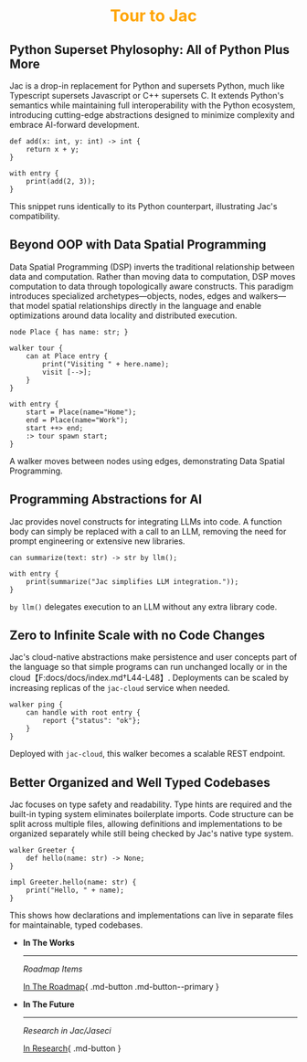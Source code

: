 <h1 style="color: orange; font-weight: bold; text-align: center;">Tour to Jac</h1>

## Python Superset Phylosophy: All of Python Plus More

Jac is a drop-in replacement for Python and supersets Python, much like Typescript supersets Javascript or C++ supersets C. It extends Python's semantics while maintaining full interoperability with the Python ecosystem, introducing cutting-edge abstractions designed to minimize complexity and embrace AI-forward development.

```jac
def add(x: int, y: int) -> int {
    return x + y;
}

with entry {
    print(add(2, 3));
}
```
This snippet runs identically to its Python counterpart, illustrating Jac's compatibility.


## Beyond OOP with Data Spatial Programming

Data Spatial Programming (DSP) inverts the traditional relationship between data and computation. Rather than moving data to computation, DSP moves computation to data through topologically aware constructs. This paradigm introduces specialized archetypes—objects, nodes, edges and walkers—that model spatial relationships directly in the language and enable optimizations around data locality and distributed execution.

```jac
node Place { has name: str; }

walker tour {
    can at Place entry {
        print("Visiting " + here.name);
        visit [-->];
    }
}

with entry {
    start = Place(name="Home");
    end = Place(name="Work");
    start ++> end;
    :> tour spawn start;
}
```
A walker moves between nodes using edges, demonstrating Data Spatial Programming.


## Programming Abstractions for AI

Jac provides novel constructs for integrating LLMs into code. A function body can simply be replaced with a call to an LLM, removing the need for prompt engineering or extensive new libraries.

```jac
can summarize(text: str) -> str by llm();

with entry {
    print(summarize("Jac simplifies LLM integration."));
}
```
`by llm()` delegates execution to an LLM without any extra library code.


## Zero to Infinite Scale with no Code Changes

Jac's cloud-native abstractions make persistence and user concepts part of the language so that simple programs can run unchanged locally or in the cloud【F:docs/docs/index.md†L44-L48】. Deployments can be scaled by increasing replicas of the `jac-cloud` service when needed.

```jac
walker ping {
    can handle with root entry {
        report {"status": "ok"};
    }
}
```
Deployed with `jac-cloud`, this walker becomes a scalable REST endpoint.


## Better Organized and Well Typed Codebases

Jac focuses on type safety and readability. Type hints are required and the built-in typing system eliminates boilerplate imports. Code structure can be split across multiple files, allowing definitions and implementations to be organized separately while still being checked by Jac's native type system.

```jac
walker Greeter {
    def hello(name: str) -> None;
}
```
```jac
impl Greeter.hello(name: str) {
    print("Hello, " + name);
}
```
This shows how declarations and implementations can live in separate files for maintainable, typed codebases.

<div class="grid cards" markdown>

-   __In The Works__

    ---

    *Roadmap Items*

    [In The Roadmap](bigfeatures.md){ .md-button .md-button--primary }

-   __In The Future__

    ---

    *Research in Jac/Jaseci*


    [In Research](research.md){ .md-button }


</div>

